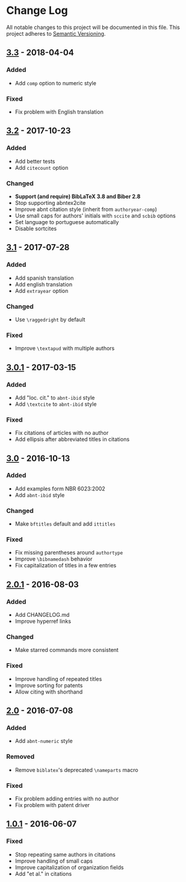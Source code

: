 # Change Log
All notable changes to this project will be documented in this file.
This project adheres to [Semantic Versioning](http://semver.org/).


## [3.3] - 2018-04-04

### Added
- Add `comp` option to numeric style

### Fixed
- Fix problem with English translation


## [3.2] - 2017-10-23

### Added
- Add better tests
- Add `citecount` option

### Changed
- **Support (and require) BibLaTeX 3.8 and Biber 2.8**
- Stop supporting abntex2cite
- Improve abnt citation style (inherit from `authoryear-comp`)
- Use small caps for authors' initials with `sccite` and `scbib` options
- Set language to portuguese automatically
- Disable sortcites


## [3.1] - 2017-07-28

### Added
- Add spanish translation
- Add english translation
- Add `extrayear` option

### Changed
- Use `\raggedright` by default

### Fixed
- Improve `\textapud` with multiple authors


## [3.0.1] - 2017-03-15

### Added
- Add "loc. cit." to `abnt-ibid` style
- Add `\textcite` to `abnt-ibid` style

### Fixed
- Fix citations of articles with no author
- Add ellipsis after abbreviated titles in citations


## [3.0] - 2016-10-13

### Added
- Add examples form NBR 6023:2002
- Add `abnt-ibid` style

### Changed
- Make `bftitles` default and add `ittitles`

### Fixed
- Fix missing parentheses around `authortype`
- Improve `\bibnamedash` behavior
- Fix capitalization of titles in a few entries


## [2.0.1] - 2016-08-03

### Added
- Add CHANGELOG.md
- Improve hyperref links

### Changed
- Make starred commands more consistent

### Fixed
- Improve handling of repeated titles
- Improve sorting for patents
- Allow citing with shorthand


## [2.0] - 2016-07-08

### Added
- Add `abnt-numeric` style

### Removed
- Remove `biblatex`'s deprecated `\nameparts` macro

### Fixed
- Fix problem adding entries with no author
- Fix problem with patent driver


## [1.0.1] - 2016-06-07

### Fixed
- Stop repeating same authors in citations
- Improve handling of small caps
- Improve capitalization of organization fields
- Add "et al." in citations


[3.3]: https://github.com/abntex/biblatex-abnt/compare/v3.2...v3.3
[3.2]: https://github.com/abntex/biblatex-abnt/compare/v3.1...v3.2
[3.1]: https://github.com/abntex/biblatex-abnt/compare/v3.0...v3.1
[3.0.1]: https://github.com/abntex/biblatex-abnt/compare/v3.0...v3.0.1
[3.0]: https://github.com/abntex/biblatex-abnt/compare/v2.0.1...v3.0
[2.0.1]: https://github.com/abntex/biblatex-abnt/compare/v2.0...v2.0.1
[2.0]: https://github.com/abntex/biblatex-abnt/compare/v1.0.1...v2.0
[1.0.1]: https://github.com/abntex/biblatex-abnt/compare/v1.0...v1.0.1

